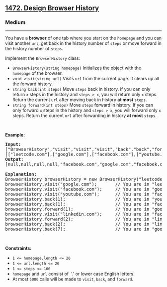 <h2><a href="https://leetcode.com/problems/design-browser-history/description/">1472. Design Browser History</a></h2><h3>Medium</h3><hr><p>You have a <strong>browser</strong> of one tab where you start on the <code>homepage</code> and you can visit another <code>url</code>, get back in the history number of <code>steps</code> or move forward in the history number of <code>steps</code>.</p>

<p>Implement the <code>BrowserHistory</code> class:</p>

<ul>
	<li><code>BrowserHistory(string homepage)</code> Initializes the object with the <code>homepage</code>&nbsp;of the browser.</li>
	<li><code>void visit(string url)</code>&nbsp;Visits&nbsp;<code>url</code> from the current page. It clears up all the forward history.</li>
	<li><code>string back(int steps)</code>&nbsp;Move <code>steps</code> back in history. If you can only return <code>x</code> steps in the history and <code>steps &gt; x</code>, you will&nbsp;return only <code>x</code> steps. Return the current <code>url</code>&nbsp;after moving back in history <strong>at most</strong> <code>steps</code>.</li>
	<li><code>string forward(int steps)</code>&nbsp;Move <code>steps</code> forward in history. If you can only forward <code>x</code> steps in the history and <code>steps &gt; x</code>, you will&nbsp;forward only&nbsp;<code>x</code> steps. Return the current <code>url</code>&nbsp;after forwarding in history <strong>at most</strong> <code>steps</code>.</li>
</ul>

<p>&nbsp;</p>
<p><strong class="example">Example:</strong></p>

<pre>
<b>Input:</b>
[&quot;BrowserHistory&quot;,&quot;visit&quot;,&quot;visit&quot;,&quot;visit&quot;,&quot;back&quot;,&quot;back&quot;,&quot;forward&quot;,&quot;visit&quot;,&quot;forward&quot;,&quot;back&quot;,&quot;back&quot;]
[[&quot;leetcode.com&quot;],[&quot;google.com&quot;],[&quot;facebook.com&quot;],[&quot;youtube.com&quot;],[1],[1],[1],[&quot;linkedin.com&quot;],[2],[2],[7]]
<b>Output:</b>
[null,null,null,null,&quot;facebook.com&quot;,&quot;google.com&quot;,&quot;facebook.com&quot;,null,&quot;linkedin.com&quot;,&quot;google.com&quot;,&quot;leetcode.com&quot;]

<b>Explanation:</b>
BrowserHistory browserHistory = new BrowserHistory(&quot;leetcode.com&quot;);
browserHistory.visit(&quot;google.com&quot;);       // You are in &quot;leetcode.com&quot;. Visit &quot;google.com&quot;
browserHistory.visit(&quot;facebook.com&quot;);     // You are in &quot;google.com&quot;. Visit &quot;facebook.com&quot;
browserHistory.visit(&quot;youtube.com&quot;);      // You are in &quot;facebook.com&quot;. Visit &quot;youtube.com&quot;
browserHistory.back(1);                   // You are in &quot;youtube.com&quot;, move back to &quot;facebook.com&quot; return &quot;facebook.com&quot;
browserHistory.back(1);                   // You are in &quot;facebook.com&quot;, move back to &quot;google.com&quot; return &quot;google.com&quot;
browserHistory.forward(1);                // You are in &quot;google.com&quot;, move forward to &quot;facebook.com&quot; return &quot;facebook.com&quot;
browserHistory.visit(&quot;linkedin.com&quot;);     // You are in &quot;facebook.com&quot;. Visit &quot;linkedin.com&quot;
browserHistory.forward(2);                // You are in &quot;linkedin.com&quot;, you cannot move forward any steps.
browserHistory.back(2);                   // You are in &quot;linkedin.com&quot;, move back two steps to &quot;facebook.com&quot; then to &quot;google.com&quot;. return &quot;google.com&quot;
browserHistory.back(7);                   // You are in &quot;google.com&quot;, you can move back only one step to &quot;leetcode.com&quot;. return &quot;leetcode.com&quot;
</pre>

<p>&nbsp;</p>
<p><strong>Constraints:</strong></p>

<ul>
	<li><code>1 &lt;= homepage.length &lt;= 20</code></li>
	<li><code>1 &lt;= url.length &lt;= 20</code></li>
	<li><code>1 &lt;= steps &lt;= 100</code></li>
	<li><code>homepage</code> and <code>url</code> consist of&nbsp; &#39;.&#39; or lower case English letters.</li>
	<li>At most <code>5000</code>&nbsp;calls will be made to <code>visit</code>, <code>back</code>, and <code>forward</code>.</li>
</ul>
